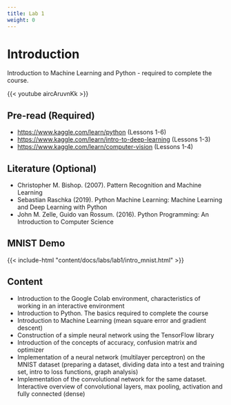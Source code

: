 ```yaml
---
title: Lab 1
weight: 0
---
```


# Introduction

Introduction to Machine Learning and Python - required to complete the course.

{{< youtube aircAruvnKk >}}

## Pre-read (Required)

- https://www.kaggle.com/learn/python (Lessons 1-6)
- https://www.kaggle.com/learn/intro-to-deep-learning (Lessons 1-3)
- https://www.kaggle.com/learn/computer-vision (Lessons 1-4)

## Literature (Optional)

- Christopher M. Bishop. (2007). Pattern Recognition and Machine Learning
- Sebastian Raschka (2019). Python Machine Learning: Machine Learning and Deep Learning with Python
- John M. Zelle, Guido van Rossum. (2016). Python Programming: An Introduction to Computer Science

## MNIST Demo

{{< include-html "content/docs/labs/lab1/intro_mnist.html" >}}

## Content

- Introduction to the Google Colab environment, characteristics of working in an interactive environment
- Introduction to Python. The basics required to complete the course
- Introduction to Machine Learning (mean square error and gradient descent)
- Construction of a simple neural network using the TensorFlow library
- Introduction of the concepts of accuracy, confusion matrix and optimizer
- Implementation of a neural network (multilayer perceptron) on the MNIST dataset (preparing a dataset, dividing data into a test and training set, intro to loss functions, graph analysis)
- Implementation of the convolutional network for the same dataset. Interactive overview of convolutional layers, max pooling, activation and fully connected (dense)